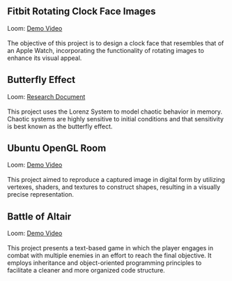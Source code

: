 

<h2>Fitbit Rotating Clock Face Images</h2>
Loom: <a href="https://www.loom.com/share/fa0e21ea1640480a8bdf91d23436b473" target="_blank">Demo Video</a>
<br/>
<br/>
The objective of this project is to design a clock face that resembles that of an Apple Watch, 
incorporating the functionality of rotating images to enhance its visual appeal.

<h2>Butterfly Effect </h2>
Loom: <a href="[https://www.loom.com/share/fa0e21ea1640480a8bdf91d23436b473](https://github.com/samvaicius/Projects/blob/main/ButterflyEffect/CST%20305%20Project%207.docx)" target="_blank">Research Document</a>
<br/>
<br/>
This project uses the Lorenz System to model chaotic behavior in memory. Chaotic systems are highly sensitive to initial conditions and that sensitivity is best known as the butterfly effect. 


<h2>Ubuntu OpenGL Room</h2>
Loom: <a href="https://www.loom.com/share/a35877f2a3704d059268b5eb5fb7e202" target="_blank">Demo Video</a>
<br/>
<br/>
This project aimed to reproduce a captured image in digital form by utilizing vertexes, shaders, and textures to construct shapes, resulting in a visually precise representation.

<h2>Battle of Altair</h2>
Loom: <a href="https://www.loom.com/share/1bcf37f1d00645e4bd087f796a35a870" target="_blank">Demo Video</a>
<br/>
<br/>
This project presents a text-based game in which the player engages in combat with multiple enemies in an effort to reach the final objective. It employs inheritance and object-oriented programming principles to facilitate a cleaner and more organized code structure.


